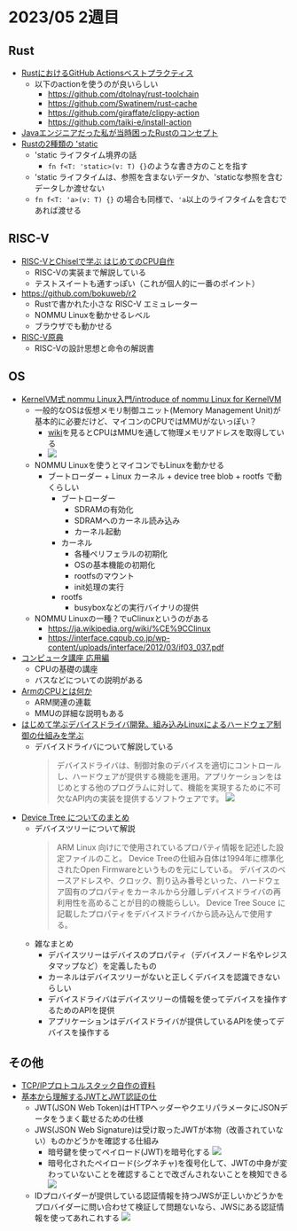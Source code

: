 # 2023/05 2週目

## Rust
- [RustにおけるGitHub Actionsベストプラクティス](https://techblog.paild.co.jp/entry/2023/04/10/170218)
  - 以下のactionを使うのが良いらしい
    - https://github.com/dtolnay/rust-toolchain
    - https://github.com/Swatinem/rust-cache
    - https://github.com/giraffate/clippy-action
    - https://github.com/taiki-e/install-action
- [Javaエンジニアだった私が当時困ったRustのコンセプト](https://techblog.paild.co.jp/entry/2023/04/24/172723)
- [Rustの2種類の 'static](https://laysakura.github.io/2020/05/21/rust-static-lifetime-and-static-bounds/)
  - 'static ライフタイム境界の話
    - `fn f<T: 'static>(v: T) {}`のような書き方のことを指す
  - 'static ライフタイムは、参照を含まないデータか、'staticな参照を含むデータしか渡せない
  -  `fn f<T: 'a>(v: T) {}` の場合も同様で、`'a`以上のライフタイムを含むであれば渡せる

## RISC-V
- [RISC-VとChiselで学ぶ はじめてのCPU自作](https://gihyo.jp/book/2021/978-4-297-12305-5)
  - RISC-Vの実装まで解説している
  - テストスイートも通すっぽい（これが個人的に一番のポイント）
- https://github.com/bokuweb/r2
  - Rustで書かれた小さな RISC-V エミュレーター
  - NOMMU Linuxを動かせるレベル
  - ブラウザでも動かせる
- [RISC-V原典](https://bookplus.nikkei.com/atcl/catalog/18/269170/)
  - RISC-Vの設計思想と命令の解説書

## OS
- [KernelVM式 nommu Linux入門/introduce of nommu Linux for KernelVM](https://speakerdeck.com/tnishinaga/introduce-of-nommu-linux-for-kernelvm)
  - 一般的なOSは仮想メモリ制御ユニット(Memory Management Unit)が基本的に必要だけど、マイコンのCPUではMMUがないっぽい？
    - [wiki](https://ja.wikipedia.org/wiki/%E3%83%A1%E3%83%A2%E3%83%AA%E7%AE%A1%E7%90%86%E3%83%A6%E3%83%8B%E3%83%83%E3%83%88)を見るとCPUはMMUを通して物理メモリアドレスを取得している
    - ![](https://upload.wikimedia.org/wikipedia/commons/d/dc/MMU_principle_updated.png)
  - NOMMU Linuxを使うとマイコンでもLinuxを動かせる
    - ブートローダー + Linux カーネル + device tree blob + rootfs で動くらしい
      - ブートローダー
        - SDRAMの有効化
        - SDRAMへのカーネル読み込み
        - カーネル起動
      - カーネル
        - 各種ペリフェラルの初期化
        - OSの基本機能の初期化
        - rootfsのマウント
        - init処理の実行
      - rootfs
        - busyboxなどの実行バイナリの提供
  - NOMMU Linuxの一種？でuClinuxというのがある
    - https://ja.wikipedia.org/wiki/%CE%9CClinux
    - https://interface.cqpub.co.jp/wp-content/uploads/interface/2012/03/if03_037.pdf
- [コンピュータ講座 応用編](https://jp.fujitsu.com/family/familyroom/syuppan/family/webs/serial-comp2/index.html)
  - CPUの基礎の講座
  - バスなどについての説明がある
- [ArmのCPUとは何か](https://www.aps-web.jp/academy/ca/234/)
  - ARM関連の連載
  - MMUの詳細な説明もある
- [はじめて学ぶデバイスドライバ開発。組み込みLinuxによるハードウェア制御の仕組みを学ぶ](https://www.aps-web.jp/academy/23638/)
  - デバイスドライバについて解説している
    > デバイスドライバは、制御対象のデバイスを適切にコントロールし、ハードウェアが提供する機能を運用。アプリケーションをはじめとする他のプログラムに対して、機能を実現するために不可欠なAPI内の実装を提供するソフトウェアです。
    ![](https://www.aps-web.jp/wp-data/wp-content/uploads/2020/11/acd-wrlinux-07-fig05.png)
- [Device Tree についてのまとめ](https://qiita.com/koara-local/items/ed99a7b96a0ca252fc4e)
  - デバイスツリーについて解説
    > ARM Linux 向けにで使用されているプロパティ情報を記述した設定ファイルのこと。
    > Device Treeの仕組み自体は1994年に標準化されたOpen Firmwareというものを元にしている。
    > デバイスのベースアドレスや、クロック、割り込み番号といった、ハードウェア固有のプロパティをカーネルから分離しデバイスドライバの再利用性を高めることが目的の機能らしい。
    > Device Tree Souce に記載したプロパティをデバイスドライバから読み込んで使用する。
  - 雑なまとめ
    - デバイスツリーはデバイスのプロパティ（デバイスノード名やレジスタマップなど）を定義したもの
    - カーネルはデバイスツリーがないと正しくデバイスを認識できないらしい
    - デバイスドライバはデバイスツリーの情報を使ってデバイスを操作するためのAPIを提供
    - アプリケーションはデバイスドライバが提供しているAPIを使ってデバイスを操作する

## その他
- [TCP/IPプロトコルスタック自作の資料](https://drive.google.com/drive/folders/1k2vymbC3vUk5CTJbay4LLEdZ9HemIpZe)
- [基本から理解するJWTとJWT認証の仕](https://developer.mamezou-tech.com/blogs/2022/12/08/jwt-auth/)
  - JWT(JSON Web Token)はHTTPヘッダーやクエリパラメータにJSONデータをうまく載せるための仕様
  - JWS(JSON Web Signature)は受け取ったJWTが本物（改善されていない）ものかどうかを確認する仕組み
    - 暗号鍵を使ってペイロード(JWT)を暗号化する
      ![](https://developer.mamezou-tech.com/img/blogs/2022/1208_jwt-sign.drawio.svg)
    - 暗号化されたペイロード(シグネチャ)を復号化して、JWTの中身が変わっていないことを確認することで改ざんされないことを検知できる
      ![](https://developer.mamezou-tech.com/img/blogs/2022/1208_jwt-verify.drawio.svg)
  - IDプロバイダーが提供している認証情報を持つJWSが正しいかどうかをプロバイダーに問い合わせて検証して問題ないなら、JWSにある認証情報を使ってあれこれする
    ![](https://developer.mamezou-tech.com/img/blogs/2022/1208_jwt-auth.drawio.svg)
